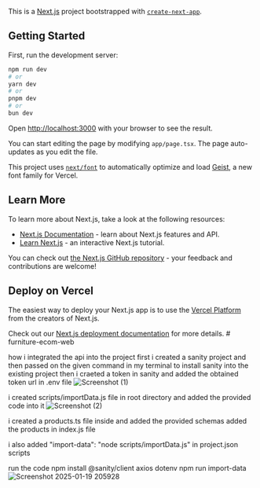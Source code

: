 This is a [Next.js](https://nextjs.org) project bootstrapped with [`create-next-app`](https://nextjs.org/docs/app/api-reference/cli/create-next-app).

## Getting Started

First, run the development server:

```bash
npm run dev
# or
yarn dev
# or
pnpm dev
# or
bun dev
```

Open [http://localhost:3000](http://localhost:3000) with your browser to see the result.

You can start editing the page by modifying `app/page.tsx`. The page auto-updates as you edit the file.

This project uses [`next/font`](https://nextjs.org/docs/app/building-your-application/optimizing/fonts) to automatically optimize and load [Geist](https://vercel.com/font), a new font family for Vercel.

## Learn More

To learn more about Next.js, take a look at the following resources:

- [Next.js Documentation](https://nextjs.org/docs) - learn about Next.js features and API.
- [Learn Next.js](https://nextjs.org/learn) - an interactive Next.js tutorial.

You can check out [the Next.js GitHub repository](https://github.com/vercel/next.js) - your feedback and contributions are welcome!

## Deploy on Vercel

The easiest way to deploy your Next.js app is to use the [Vercel Platform](https://vercel.com/new?utm_medium=default-template&filter=next.js&utm_source=create-next-app&utm_campaign=create-next-app-readme) from the creators of Next.js.

Check out our [Next.js deployment documentation](https://nextjs.org/docs/app/building-your-application/deploying) for more details.
#   f u r n i t u r e - e c o m - w e b 
 

how i integrated the api into the project 
first i created a sanity project and then passed on the given command in my terminal to install sanity into the existing project 
then i craeted a token in sanity and added the obtained token url in .env file
 ![Screenshot (1)](https://github.com/user-attachments/assets/3999f557-6351-4283-bef1-6d28769f95ca)

i created scripts/importData.js file in root directory 
and added the provided code into it 
![Screenshot (2)](https://github.com/user-attachments/assets/7ea99ff1-75da-460b-93bd-d10ce6fb25cf)

i created a products.ts  file inside and added the provided schemas 
added the products in index.js file

i also added   "import-data": "node scripts/importData.js" 
in project.json scripts 

run the code npm install @sanity/client axios dotenv
npm run import-data
![Screenshot 2025-01-19 205928](https://github.com/user-attachments/assets/cb71640c-ae75-40a2-945f-7b5a48a62e59)


